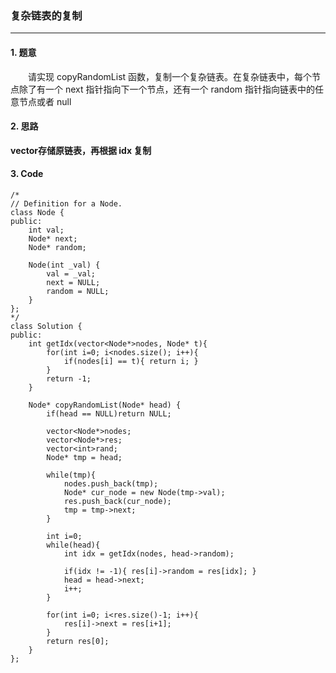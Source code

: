 ### 复杂链表的复制

---

#### 1. 题意

&emsp;&emsp;请实现 copyRandomList 函数，复制一个复杂链表。在复杂链表中，每个节点除了有一个 next 指针指向下一个节点，还有一个 random 指针指向链表中的任意节点或者 null

#### 2. 思路

**vector存储原链表，再根据 idx 复制**

#### 3. Code

```
/*
// Definition for a Node.
class Node {
public:
    int val;
    Node* next;
    Node* random;
    
    Node(int _val) {
        val = _val;
        next = NULL;
        random = NULL;
    }
};
*/
class Solution {
public:
    int getIdx(vector<Node*>nodes, Node* t){
        for(int i=0; i<nodes.size(); i++){
            if(nodes[i] == t){ return i; }
        }
        return -1;
    }

    Node* copyRandomList(Node* head) {
        if(head == NULL)return NULL;

        vector<Node*>nodes;
        vector<Node*>res;
        vector<int>rand;
        Node* tmp = head;        
        
        while(tmp){
            nodes.push_back(tmp);
            Node* cur_node = new Node(tmp->val);
            res.push_back(cur_node);
            tmp = tmp->next;
        }

        int i=0;
        while(head){
            int idx = getIdx(nodes, head->random);

            if(idx != -1){ res[i]->random = res[idx]; }
            head = head->next;
            i++;
        }
        
        for(int i=0; i<res.size()-1; i++){
            res[i]->next = res[i+1];
        }
        return res[0];
    }
};
```